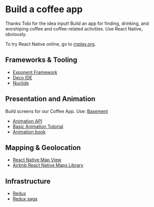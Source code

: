 # Build a coffee app
Thanks Tobi for the idea input!  Build an app for finding, drinking, and worshiping coffee and coffee-related activities.  Use React Native, obviously.

To try React Native online, go to [rnplay.org](https://rnplay.org/).


## Frameworks & Tooling

- [Exponent Framework](https://expo.io/)
- [Deco IDE](https://www.decosoftware.com/docs/getting-started)
- [Nuclide](https://nuclide.io/)


## Presentation and Animation

Build screens for our Coffee App.  Use: [Basement](http://market.designmodo.com/basement-ios/)

- [Animation API](https://facebook.github.io/react-native/docs/animated.html)
- [Basic Animation Tutorial](http://browniefed.com/blog/react-native-animated-api-basic-example/)
- [Animation book](http://browniefed.com/react-native-animation-book/)


## Mapping & Geolocation

- [React Native Map View](https://facebook.github.io/react-native/docs/mapview.html)
- [Airbnb React Native Maps Library](https://github.com/airbnb/react-native-maps)


## Infrastructure

- [Redux](http://redux.js.org/)
- [Redux saga](https://github.com/redux-saga/redux-saga)
